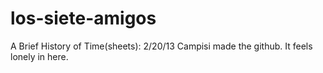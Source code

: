 los-siete-amigos
================

A Brief History of Time(sheets):
2/20/13   Campisi made the github. It feels lonely in here.
